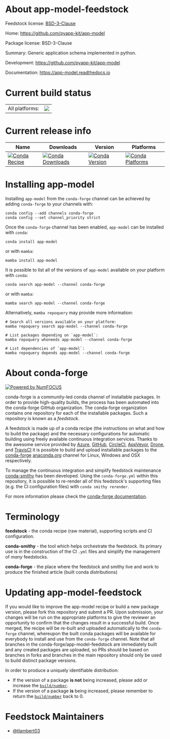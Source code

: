About app-model-feedstock
=========================

Feedstock license: [BSD-3-Clause](https://github.com/conda-forge/app-model-feedstock/blob/main/LICENSE.txt)

Home: https://github.com/pyapp-kit/app-model

Package license: BSD-3-Clause

Summary: Generic application schema implemented in python.

Development: https://github.com/pyapp-kit/app-model

Documentation: https://app-model.readthedocs.io

Current build status
====================


<table><tr><td>All platforms:</td>
    <td>
      <a href="https://dev.azure.com/conda-forge/feedstock-builds/_build/latest?definitionId=16814&branchName=main">
        <img src="https://dev.azure.com/conda-forge/feedstock-builds/_apis/build/status/app-model-feedstock?branchName=main">
      </a>
    </td>
  </tr>
</table>

Current release info
====================

| Name | Downloads | Version | Platforms |
| --- | --- | --- | --- |
| [![Conda Recipe](https://img.shields.io/badge/recipe-app--model-green.svg)](https://anaconda.org/conda-forge/app-model) | [![Conda Downloads](https://img.shields.io/conda/dn/conda-forge/app-model.svg)](https://anaconda.org/conda-forge/app-model) | [![Conda Version](https://img.shields.io/conda/vn/conda-forge/app-model.svg)](https://anaconda.org/conda-forge/app-model) | [![Conda Platforms](https://img.shields.io/conda/pn/conda-forge/app-model.svg)](https://anaconda.org/conda-forge/app-model) |

Installing app-model
====================

Installing `app-model` from the `conda-forge` channel can be achieved by adding `conda-forge` to your channels with:

```
conda config --add channels conda-forge
conda config --set channel_priority strict
```

Once the `conda-forge` channel has been enabled, `app-model` can be installed with `conda`:

```
conda install app-model
```

or with `mamba`:

```
mamba install app-model
```

It is possible to list all of the versions of `app-model` available on your platform with `conda`:

```
conda search app-model --channel conda-forge
```

or with `mamba`:

```
mamba search app-model --channel conda-forge
```

Alternatively, `mamba repoquery` may provide more information:

```
# Search all versions available on your platform:
mamba repoquery search app-model --channel conda-forge

# List packages depending on `app-model`:
mamba repoquery whoneeds app-model --channel conda-forge

# List dependencies of `app-model`:
mamba repoquery depends app-model --channel conda-forge
```


About conda-forge
=================

[![Powered by
NumFOCUS](https://img.shields.io/badge/powered%20by-NumFOCUS-orange.svg?style=flat&colorA=E1523D&colorB=007D8A)](https://numfocus.org)

conda-forge is a community-led conda channel of installable packages.
In order to provide high-quality builds, the process has been automated into the
conda-forge GitHub organization. The conda-forge organization contains one repository
for each of the installable packages. Such a repository is known as a *feedstock*.

A feedstock is made up of a conda recipe (the instructions on what and how to build
the package) and the necessary configurations for automatic building using freely
available continuous integration services. Thanks to the awesome service provided by
[Azure](https://azure.microsoft.com/en-us/services/devops/), [GitHub](https://github.com/),
[CircleCI](https://circleci.com/), [AppVeyor](https://www.appveyor.com/),
[Drone](https://cloud.drone.io/welcome), and [TravisCI](https://travis-ci.com/)
it is possible to build and upload installable packages to the
[conda-forge](https://anaconda.org/conda-forge) [anaconda.org](https://anaconda.org/)
channel for Linux, Windows and OSX respectively.

To manage the continuous integration and simplify feedstock maintenance
[conda-smithy](https://github.com/conda-forge/conda-smithy) has been developed.
Using the ``conda-forge.yml`` within this repository, it is possible to re-render all of
this feedstock's supporting files (e.g. the CI configuration files) with ``conda smithy rerender``.

For more information please check the [conda-forge documentation](https://conda-forge.org/docs/).

Terminology
===========

**feedstock** - the conda recipe (raw material), supporting scripts and CI configuration.

**conda-smithy** - the tool which helps orchestrate the feedstock.
                   Its primary use is in the construction of the CI ``.yml`` files
                   and simplify the management of *many* feedstocks.

**conda-forge** - the place where the feedstock and smithy live and work to
                  produce the finished article (built conda distributions)


Updating app-model-feedstock
============================

If you would like to improve the app-model recipe or build a new
package version, please fork this repository and submit a PR. Upon submission,
your changes will be run on the appropriate platforms to give the reviewer an
opportunity to confirm that the changes result in a successful build. Once
merged, the recipe will be re-built and uploaded automatically to the
`conda-forge` channel, whereupon the built conda packages will be available for
everybody to install and use from the `conda-forge` channel.
Note that all branches in the conda-forge/app-model-feedstock are
immediately built and any created packages are uploaded, so PRs should be based
on branches in forks and branches in the main repository should only be used to
build distinct package versions.

In order to produce a uniquely identifiable distribution:
 * If the version of a package **is not** being increased, please add or increase
   the [``build/number``](https://docs.conda.io/projects/conda-build/en/latest/resources/define-metadata.html#build-number-and-string).
 * If the version of a package **is** being increased, please remember to return
   the [``build/number``](https://docs.conda.io/projects/conda-build/en/latest/resources/define-metadata.html#build-number-and-string)
   back to 0.

Feedstock Maintainers
=====================

* [@tlambert03](https://github.com/tlambert03/)

